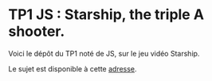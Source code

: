 # TP1 JS : Starship, the triple A shooter.

Voici le dépôt du TP1 noté de JS, sur le jeu vidéo Starship.

Le sujet est disponible à cette [adresse](https://www.fil.univ-lille1.fr/~routier/enseignement/licence/js-s4/tdtp/starship.html).
